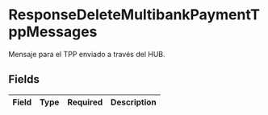 # ResponseDeleteMultibankPaymentTppMessages

Mensaje para el TPP enviado a través del HUB.


## Fields

| Field       | Type        | Required    | Description |
| ----------- | ----------- | ----------- | ----------- |